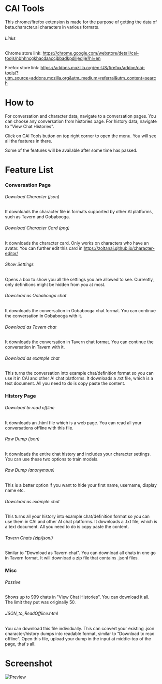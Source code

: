 # CAI Tools
This chrome/firefox extension is made for the purpose of getting the data of beta.character.ai characters in various formats.

###### Links
Chrome store link: https://chrome.google.com/webstore/detail/cai-tools/nbhhncgkhacdaaccjbbadkpdiljedlje?hl=en

Firefox store link: https://addons.mozilla.org/en-US/firefox/addon/cai-tools/?utm_source=addons.mozilla.org&utm_medium=referral&utm_content=search

# How to
For conversation and character data, navigate to a conversation pages. You can choose any conversation from histories page.
For history data, navigate to "View Chat Histories".

Click on CAI Tools button on top right corner to open the menu. You will see all the features in there.

Some of the features will be available after some time has passed.

# Feature List
### Conversation Page
###### Download Character (json)
It downloads the character file in formats supported by other AI platforms, such as Tavern and Oobabooga.
###### Download Character Card (png)
It downloads the character card. Only works on characters who have an avatar. You can further edit this card in https://zoltanai.github.io/character-editor/
###### Show Settings
Opens a box to show you all the settings you are allowed to see. Currently, only definitions might be hidden from you at most.
###### Download as Oobabooga chat
It downloads the conversation in Oobabooga chat format. You can continue the conversation in Oobabooga with it.
###### Download as Tavern chat
It downloads the conversation in Tavern chat format. You can continue the conversation in Tavern with it.
###### Download as example chat
This turns the conversation into example chat/definition format so you can use it in CAI and other AI chat platforms. It downloads a .txt file, which is a text document. All you need to do is copy paste the content.

### History Page
###### Download to read offline
It downloads an .html file which is a web page. You can read all your conversations offline with this file.
###### Raw Dump (json)
It downloads the entire chat history and includes your character settings. You can use these two options to train models.
###### Raw Dump (anonymous)
This is a better option if you want to hide your first name, username, display name etc.
###### Download as example chat
This turns all your history into example chat/definition format so you can use them in CAI and other AI chat platforms. It downloads a .txt file, which is a text document. All you need to do is copy paste the content.

###### Tavern Chats (zip/jsonl)
Similar to "Download as Tavern chat". You can download all chats in one go in Tavern format. It will download a zip file that contains .jsonl files.

### Misc
###### Passive
Shows up to 999 chats in "View Chat Histories". You can download it all. The limit they put was originally 50.
###### JSON_to_ReadOffline.html
You can download this file individually. This can convert your existing .json character/history dumps into readable format, similar to "Download to read offline". Open this file, upload your dump in the input at middle-top of the page, that's all.

# Screenshot
![Preview](https://github.com/irsat000/CAI-Tools/assets/38238671/ff724f87-abb1-4d47-86a8-409d13cdea67)
